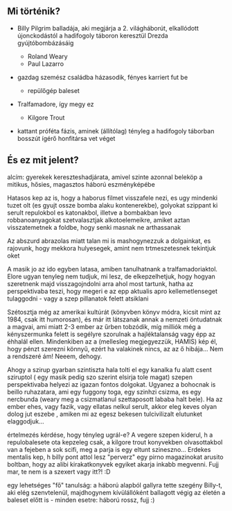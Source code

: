 
## Mi történik?

- Billy Pilgrim balladája, aki megjárja a 2. világháborút, elkallódott újonckodástól a hadifogoly táboron keresztül Drezda gyújtóbombázásáig
    - Roland Weary
    - Paul Lazarro

- gazdag szemész családba házasodik, fényes karriert fut be
    - repülőgép baleset

- Tralfamadore, így megy ez
    - Kilgore Trout

- kattant próféta fázis, aminek (állítólag) tényleg a hadifogoly táborban bosszút ígérő honfitársa vet véget




## És ez mit jelent?

alcím: gyerekek kereszteshadjárata, amivel szinte azonnal beleköp a mitikus, hősies, magasztos háború eszményképébe

Hatasos kep az is, hogy a haborus filmet visszafele nezi, es ugy mindenki tuzet olt (es gyujt ossze bomba alaku kontenerekbe), golyokat szippant ki serult repulokbol es katonakbol, illetve a bombakban levo robbanoanyagokat szetvalasztjak alkotoelemeikre, amiket aztan visszatemetnek a foldbe, hogy senki masnak ne arthassanak

Az abszurd abrazolas miatt talan mi is mashogynezzuk a dolgainkat, es rajovunk, hogy mekkora hulyesegek, amint nem trtmeszetesnek tekintjuk oket


A masik jo az ido egyben latasa, amiben tanulhatnank a tralfamadoriaktol. Elore ugyan tenyleg nem tudjuk, mi lesz, de elkepzelhetjuk, hogy hogyan szeretnenk majd visszagojndolni arra ahol most tartunk, hatha az perspektivaba teszi, hogy megeri e az epp aktualis apro kellemetlenseget tulaggodni - vagy a szep pillanatok felett atsiklani



Szétosztja még az amerikai kultúrát (könyvben könyv módra, kicsit mint az 1984, csak itt humorosan), és már itt látszanak annak a nemzeti öntudatnak a magvai, ami miatt 2-3 ember az űrben tobzódik, míg milliók még a kényszermunka felett is segélyre szorulnak a hajléktalanság vagy épp az éhhalál ellen. Mindenkiben az a (mellesleg megjegyezzük, HAMIS) kép él, hogy pénzt szerezni könnyű, ezért ha valakinek nincs, az az ő hibája... Nem a rendszeré ám! Neeem, dehogy.


Ahogy a szirup gyarban szintiszta hala tolti el egy kanalka fu alatt csent sziruptol ( egy masik pedig szo szerint elsirja tole magat) szepen perspektivaba helyezi az igazan fontos dolgokat. Ugyanez a bohocnak is beillo ruhazatara, ami egy fuggony toga, egy szinhzi csizma, es egy nercbunda (weary meg a csizmatlanul szettaposott lababa halt bele). Ha az ember ehes, vagy fazik, vagy ellatas nelkul serult, akkor eleg keves olyan dolog jut eszebe , amiken mi az egesz bekesen tulcivilizalt elutunket elaggodjuk...


értelmezés kérdése, hogy tényleg ugrál-e?
A vegere szepen kiderul, h a repulobalesete ota kepzeleg csak, a kilgore trout konyvekben olvasottakbol van a fejeben a sok scifi, meg a parja is egy eltunt szineszno...
Erdekes mentalis kep, h billy pont attol lesz "perverz" egy pirno magazinokat arusito boltban, hogy az alibi kirakatkonyvek egyiket akarja inkabb megvenni. Fujj mar, te nem is a szexert vagy itt?! :D

egy lehetséges "fő" tanulság: a háború alapból gallyra tette szegény Billy-t, aki elég szenvtelenül, majdhogynem kívülállóként ballagott végig az életén a baleset előtt is
    - minden esetre: háború rossz, fujj :)